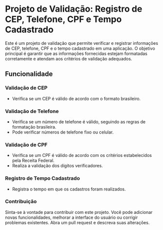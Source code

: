 # Projeto de Validação: Registro de CEP, Telefone, CPF e Tempo Cadastrado
Este é um projeto de validação que permite verificar e registrar informações de CEP, telefone, CPF e o tempo cadastrado em uma aplicação. 
O objetivo principal é garantir que as informações fornecidas estejam formatadas corretamente e atendam aos critérios de validação adequados.

## Funcionalidade
### Validação de CEP
* Verifica se um CEP é válido de acordo com o formato brasileiro.

### Validação de Telefone
* Verifica se um número de telefone é válido, seguindo as regras de formatação brasileira.
* Pode verificar números de telefone fixo ou celular.

### Validação de CPF
* Verifica se um CPF é válido de acordo com os critérios estabelecidos pela Receita Federal.
* Realiza a validação dos dígitos verificadores.

### Registro de Tempo Cadastrado
* Registra o tempo em que os cadastros foram realizados.

### Contribuição
Sinta-se à vontade para contribuir com este projeto. Você pode adicionar novas funcionalidades, melhorar a interface do usuário ou corrigir problemas existentes. 
Abra um pull request e descreva suas alterações.
